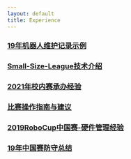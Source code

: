 ```yaml
---
layout: default 
title: Experience
---
```

### [19年机器人维护记录示例](../docs/Experience/19年机器人维护记录示例.md)
### [Small-Size-League技术介绍](../docs/Experience/Small-Size-League技术介绍.md)
### [2021年校内赛承办经验](../docs/Experience/2021年校内赛承办经验.md)
### [比赛操作指南与建议](../docs/Experience/比赛操作指南与建议.md)
### [2019RoboCup中国赛-硬件管理经验](../docs/Experience/2019RoboCup中国赛-硬件管理经验.md)
### [19年中国赛防守总结](../docs/Experience/19年中国赛防守总结.md)
